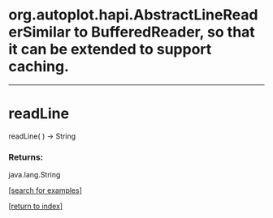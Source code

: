 # org.autoplot.hapi.AbstractLineReaderSimilar to BufferedReader, so that it can be extended to support caching.
***
<a name="readLine"></a>
# readLine
readLine(  ) &rarr; String



### Returns:
java.lang.String


<a href="https://github.com/autoplot/dev/search?q=readLine&unscoped_q=readLine">[search for examples]</a>

<a href="https://github.com/autoplot/documentation/blob/master/javadoc/index-all.md">[return to index]</a>

